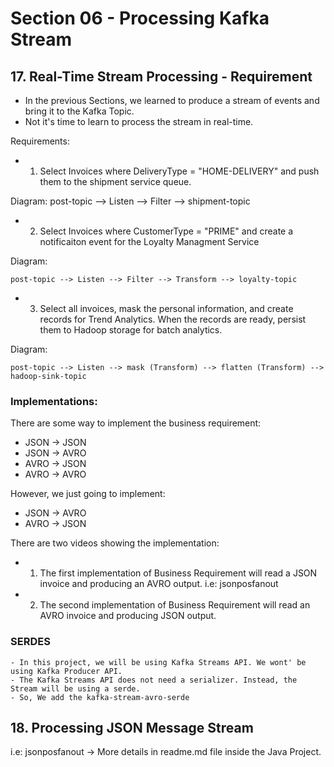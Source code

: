 # Section 06 - Processing Kafka Stream

 ## 17. Real-Time Stream Processing - Requirement

 - In the previous Sections, we learned to produce a stream of events and bring it to the Kafka Topic. 
 - Not it's time to learn to process the stream in real-time.

 Requirements:

 - 1. Select Invoices where DeliveryType = "HOME-DELIVERY" and push them to the shipment service queue.

 Diagram:
    post-topic --> Listen --> Filter --> shipment-topic

- 2. Select Invoices where CustomerType = "PRIME" and create a notificaiton event for the Loyalty Managment Service

Diagram:

    post-topic --> Listen --> Filter --> Transform --> loyalty-topic

- 3. Select all invoices, mask the personal information, and create records for Trend Analytics. When the records are ready, persist them to Hadoop storage
for batch analytics.

Diagram:

    post-topic --> Listen --> mask (Transform) --> flatten (Transform) --> hadoop-sink-topic

### Implementations:

There are some way to implement the business requirement:

- JSON -> JSON
- JSON -> AVRO
- AVRO -> JSON
- AVRO -> AVRO

However, we just going to implement:

- JSON -> AVRO
- AVRO -> JSON

There are two videos showing the implementation:

- 1. The first implementation of Business Requirement will read a JSON invoice and producing an AVRO output.
     i.e: jsonposfanout

- 2. The second implementation of Business Requirement will read an AVRO invoice and producing JSON output.

### SERDES
    - In this project, we will be using Kafka Streams API. We wont' be using Kafka Producer API.
    - The Kafka Streams API does not need a serializer. Instead, the Stream will be using a serde.
    - So, We add the kafka-stream-avro-serde

## 18. Processing JSON Message Stream

i.e: jsonposfanout -> More details in readme.md file inside the Java Project.